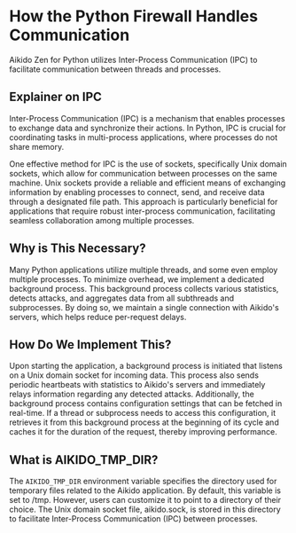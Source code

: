 # How the Python Firewall Handles Communication

Aikido Zen for Python utilizes Inter-Process Communication (IPC) to facilitate communication between threads and processes.
## Explainer on IPC

Inter-Process Communication (IPC) is a mechanism that enables processes to exchange data and synchronize their actions. In Python, IPC is crucial for coordinating tasks in multi-process applications, where processes do not share memory.

One effective method for IPC is the use of sockets, specifically Unix domain sockets, which allow for communication between processes on the same machine. Unix sockets provide a reliable and efficient means of exchanging information by enabling processes to connect, send, and receive data through a designated file path. This approach is particularly beneficial for applications that require robust inter-process communication, facilitating seamless collaboration among multiple processes.
## Why is This Necessary?

Many Python applications utilize multiple threads, and some even employ multiple processes. To minimize overhead, we implement a dedicated background process. This background process collects various statistics, detects attacks, and aggregates data from all subthreads and subprocesses. By doing so, we maintain a single connection with Aikido's servers, which helps reduce per-request delays.
## How Do We Implement This?

Upon starting the application, a background process is initiated that listens on a Unix domain socket for incoming data. This process also sends periodic heartbeats with statistics to Aikido's servers and immediately relays information regarding any detected attacks. Additionally, the background process contains configuration settings that can be fetched in real-time. If a thread or subprocess needs to access this configuration, it retrieves it from this background process at the beginning of its cycle and caches it for the duration of the request, thereby improving performance.

## What is AIKIDO_TMP_DIR?
The `AIKIDO_TMP_DIR` environment variable specifies the directory used for temporary files related to the Aikido application. By default, this variable is set to /tmp. However, users can customize it to point to a directory of their choice. The Unix domain socket file, aikido.sock, is stored in this directory to facilitate Inter-Process Communication (IPC) between processes.
